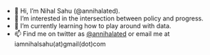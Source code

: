 - 👋 Hi, I’m Nihal Sahu (@annihalated). 
- 👀 I’m interested in the intersection between policy and progress.
- 🌱 I’m currently learning how to play around with data.
- 📫 Find me on twitter as [@annihalated](https://twitter.com/annihalated) or email me at iamnihalsahu(at)gmail(dot)com

<!---
annihalated/annihalated is a ✨ special ✨ repository because its `README.md` (this file) appears on your GitHub profile.
You can click the Preview link to take a look at your changes.
--->
